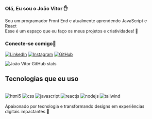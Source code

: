 ### Olá, Eu sou o João Vitor ✋
Sou um programador Front End e atualmente aprendendo JavaScript e React <br> Esse é um espaço que eu faço os meus projetos e criatividades! 🚀

 ### Conecte-se comigo🧲

[![LinkedIn](https://img.shields.io/badge/LinkedIn-0077B5?style=for-the-badge&logo=linkedin&logoColor=white)](https://www.linkedin.com/in/jo%C3%A3o-vitor-718054180/)
[![Instagram](https://img.shields.io/badge/Instagram-E4405F?style=for-the-badge&logo=instagram&logoColor=white)](https://www.instagram.com/joaovimattos/)
[![GitHub](https://img.shields.io/badge/GitHub-100000?style=for-the-badge&logo=github&logoColor=white)](https://github.com/JoaoDevel)

![João Vitor GitHub stats](https://github-readme-stats.vercel.app/api?username=JoaoDevel&show_icons=true&theme=tokyonight)

## Tecnologias que eu uso

<div style="display: inline-block " > </br>
    <img align="center" alt="html5" src="https://img.shields.io/badge/HTML5-E34F26?style=for-the-badge&logo=html5&logoColor=white">
    <img align="center" alt="css" src="https://img.shields.io/badge/CSS3-1572B6?style=for-the-badge&logo=css3&logoColor=white">
    <img align="center" alt="javascript" src="https://img.shields.io/badge/JavaScript-F7DF1E?style=for-the-badge&logo=javascript&logoColor=black">
    <img align="center" alt="reactjs" src="https://img.shields.io/badge/React-20232A?style=for-the-badge&logo=react&logoColor=61DAFB">
    <img align="center" alt="nodejs" src="https://img.shields.io/badge/Node.js-43853D?style=for-the-badge&logo=node.js&logoColor=white">
    <img align="center" alt="tailwind" src="https://img.shields.io/badge/Tailwind_CSS-38B2AC?style=for-the-badge&logo=tailwind-css&logoColor=white">
</div>
</br>
</br>
Apaixonado por tecnologia e transformando designs em experiências digitais impactantes.🤙
